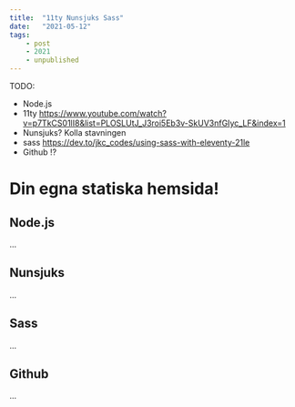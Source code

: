 ```yaml
---
title:  "11ty Nunsjuks Sass"
date:   "2021-05-12"
tags:
    - post
    - 2021
    - unpublished
---
```

TODO:
- Node.js
- 11ty https://www.youtube.com/watch?v=p7TkCS01lI8&list=PLOSLUtJ_J3roi5Eb3v-SkUV3nfGIyc_LF&index=1
- Nunsjuks? Kolla stavningen
- sass https://dev.to/jkc_codes/using-sass-with-eleventy-21le
- Github !?
# Din egna statiska hemsida!
## Node.js
...
## Nunsjuks
...
## Sass
...
## Github
...
